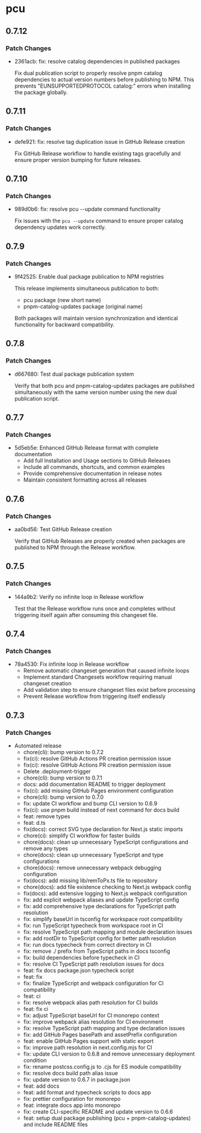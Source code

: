 # pcu

## 0.7.12

### Patch Changes

- 2361acb: fix: resolve catalog dependencies in published packages

  Fix dual publication script to properly resolve pnpm catalog dependencies to
  actual version numbers before publishing to NPM. This prevents
  "EUNSUPPORTEDPROTOCOL catalog:" errors when installing the package globally.

## 0.7.11

### Patch Changes

- defe921: fix: resolve tag duplication issue in GitHub Release creation

  Fix GitHub Release workflow to handle existing tags gracefully and ensure
  proper version bumping for future releases.

## 0.7.10

### Patch Changes

- 989d0b6: fix: resolve pcu --update command functionality

  Fix issues with the `pcu --update` command to ensure proper catalog dependency
  updates work correctly.

## 0.7.9

### Patch Changes

- 9f42525: Enable dual package publication to NPM registries

  This release implements simultaneous publication to both:
  - pcu package (new short name)
  - pnpm-catalog-updates package (original name)

  Both packages will maintain version synchronization and identical
  functionality for backward compatibility.

## 0.7.8

### Patch Changes

- d667680: Test dual package publication system

  Verify that both pcu and pnpm-catalog-updates packages are published
  simultaneously with the same version number using the new dual publication
  script.

## 0.7.7

### Patch Changes

- 5d5eb5e: Enhanced GitHub Release format with complete documentation
  - Add full Installation and Usage sections to GitHub Releases
  - Include all commands, shortcuts, and common examples
  - Provide comprehensive documentation in release notes
  - Maintain consistent formatting across all releases

## 0.7.6

### Patch Changes

- aa0bd56: Test GitHub Release creation

  Verify that GitHub Releases are properly created when packages are published
  to NPM through the Release workflow.

## 0.7.5

### Patch Changes

- 144a9b2: Verify no infinite loop in Release workflow

  Test that the Release workflow runs once and completes without triggering
  itself again after consuming this changeset file.

## 0.7.4

### Patch Changes

- 78a4530: Fix infinite loop in Release workflow
  - Remove automatic changeset generation that caused infinite loops
  - Implement standard Changesets workflow requiring manual changeset creation
  - Add validation step to ensure changeset files exist before processing
  - Prevent Release workflow from triggering itself endlessly

## 0.7.3

### Patch Changes

- Automated release
  - chore(cli): bump version to 0.7.2
  - fix(ci): resolve GitHub Actions PR creation permission issue
  - fix(ci): resolve GitHub Actions PR creation permission issue
  - Delete .deployment-trigger
  - chore(cli): bump version to 0.7.1
  - docs: add documentation README to trigger deployment
  - fix(ci): add missing GitHub Pages environment configuration
  - chore(cli): bump version to 0.7.0
  - fix: update CI workflow and bump CLI version to 0.6.9
  - fix(ci): use pnpm build instead of next command for docs build
  - feat: remove types
  - feat: d.ts
  - fix(docs): correct SVG type declaration for Next.js static imports
  - chore(ci): simplify CI workflow for faster builds
  - chore(docs): clean up unnecessary TypeScript configurations and remove any
    types
  - chore(docs): clean up unnecessary TypeScript and type configurations
  - chore(docs): remove unnecessary webpack debugging configuration
  - fix(docs): add missing lib/remToPx.ts file to repository
  - chore(docs): add file existence checking to Next.js webpack config
  - fix(docs): add extensive logging to Next.js webpack configuration
  - fix: add explicit webpack aliases and update TypeScript config
  - fix: add comprehensive type declarations for TypeScript path resolution
  - fix: simplify baseUrl in tsconfig for workspace root compatibility
  - fix: run TypeScript typecheck from workspace root in CI
  - fix: resolve TypeScript path mapping and module declaration issues
  - fix: add rootDir to TypeScript config for better path resolution
  - fix: run docs typecheck from correct directory in CI
  - fix: remove ./ prefix from TypeScript paths in docs tsconfig
  - fix: build dependencies before typecheck in CI
  - fix: resolve CI TypeScript path resolution issues for docs
  - feat: fix docs package.json typecheck script
  - feat: fix
  - fix: finalize TypeScript and webpack configuration for CI compatibility
  - feat: ci
  - fix: resolve webpack alias path resolution for CI builds
  - feat: fix ci
  - fix: adjust TypeScript baseUrl for CI monorepo context
  - fix: improve webpack alias resolution for CI environment
  - fix: resolve TypeScript path mapping and type declaration issues
  - fix: add GitHub Pages basePath and assetPrefix configuration
  - feat: enable GitHub Pages support with static export
  - fix: improve path resolution in next.config.mjs for CI
  - fix: update CLI version to 0.6.8 and remove unnecessary deployment condition
  - fix: rename postcss.config.js to .cjs for ES module compatibility
  - fix: resolve docs build path alias issue
  - fix: update version to 0.6.7 in package.json
  - feat: add docs
  - feat: add format and typecheck scripts to docs app
  - fix: prettier configuration for monorepo
  - feat: integrate docs app into monorepo
  - fix: create CLI-specific README and update version to 0.6.6
  - feat: setup dual package publishing (pcu + pnpm-catalog-updates) and include
    README files
